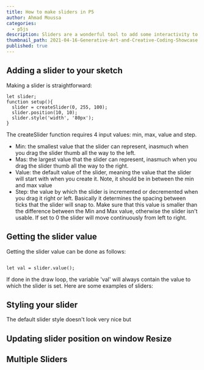 ```yaml
---
title: How to make sliders in P5
author: Ahmad Moussa
categories:
  - p5js
description: Sliders are a wonderful tool to add some interactivity to your sketches. Here's everything you need to know.
thumbnail_path: 2021-04-16-Generative-Art-and-Creative-Coding-Showcase.png
published: true
---
```


<h2>Adding a slider to your sketch</h2>
Making a slider is straightforward:


<pre><code>let slider;
function setup(){
  slider = createSlider(0, 255, 100);
  slider.position(10, 10);
  slider.style('width', '80px');
}
</code></pre>

The createSlider function requires 4 input values: min, max, value and step.

<ul>
<li>Min: the smallest value that the slider can represent, inasmuch when you drag the slider thumb all the way to the left.</li>
<li>Mas: the largest value that the slider can represent, inasmuch when you drag the slider thumb all the way to the right.</li>
<li>Value: the default value of the slider, meaning the value that the slider will start with when you create it. Note, it should be in between the min and max value</li>
<li>Step: the value by which the slider is incremented or decremented when you drag it right or left. Basically it determines the spacing between ticks that the slider will snap to. Make sure that this value is smaller than the difference between the Min and Max value, otherwise the slider isn't usable. If set to 0 the slider will move continuously from left to right.</li>
</ul>



<h2>Getting the slider value</h2>
Getting the slider value can be done as follows:

<pre><code>
let val = slider.value();
</code></pre>

If done in the draw loop, the variable 'val' will always contain the value to which the slider is set. Here are some examples of sliders:

<script src="//toolness.github.io/p5.js-widget/p5-widget.js"></script>

<script type="text/p5" data-p5-version="1.4.0">
let slider;
function setup() {
  slider = createSlider(0, 255, 100,50);
  slider.position(10, 10);
  slider.style('width', '80px');
	
  slider2 = createSlider(0, 1, 0.5,0.1);
  slider2.position(10, 20);
  slider2.style('width', '80px');
	
  slider3 = createSlider(0, 100, 50,10);
  slider3.position(10, 30);
  slider3.style('width', '80px');
}

function draw() {
  let val = slider.value();
  background(val);
}
</script>


<h2>Styling your slider</h2>
The default slider style doesn't look very nice but 


<h2>Updating slider position on window Resize</h2>

<h2>Multiple Sliders</h2>
